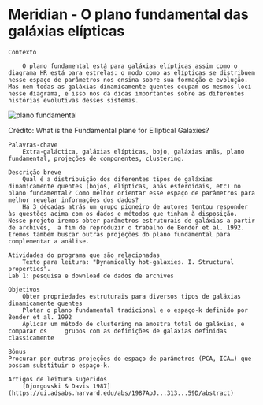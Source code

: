 # Meridian - O plano fundamental das galáxias elípticas

    Contexto

        O plano fundamental está para galáxias elípticas assim como o diagrama HR está para estrelas: o modo como as elípticas se distribuem nesse espaço de parâmetros nos ensina sobre sua formação e evolução. Mas nem todas as galáxias dinamicamente quentes ocupam os mesmos loci nesse diagrama, e isso nos dá dicas importantes sobre as diferentes histórias evolutivas desses sistemas.


![plano fundamental](https://i.stack.imgur.com/y7Qrg.gif)

Crédito: What is the Fundamental plane for Elliptical Galaxies?

    Palavras-chave 
        Extra-galáctica, galáxias elípticas, bojo, galáxias anãs, plano fundamental, projeções de componentes, clustering.

    Descrição breve
        Qual é a distribuição dos diferentes tipos de galáxias dinamicamente quentes (bojos, elípticas, anãs esferoidais, etc) no plano fundamental? Como melhor orientar esse espaço de parâmetros para melhor revelar informações dos dados?
        Há 3 décadas atrás um grupo pioneiro de autores tentou responder às questões acima com os dados e métodos que tinham à disposição. Nesse projeto iremos obter parâmetros estruturais de galáxias a partir de archives,  a fim de reproduzir o trabalho de Bender et al. 1992. Iremos também buscar outras projeções do plano fundamental para complementar a análise.

    Atividades do programa que são relacionadas
        Texto para leitura: "Dynamically hot-galaxies. I. Structural properties". 
    Lab 1: pesquisa e download de dados de archives

    Objetivos
        Obter propriedades estruturais para diversos tipos de galáxias dinamicamente quentes
        Plotar o plano fundamental tradicional e o espaço-k definido por Bender et al. 1992
        Aplicar um método de clustering na amostra total de galáxias, e comparar os     grupos com as definições de galáxias definidas classicamente 
    
    Bônus
    Procurar por outras projeções do espaço de parâmetros (PCA, ICA…) que possam substituir o espaço-k. 

    Artigos de leitura sugeridos    
        [Djorgovski & Davis 1987](https://ui.adsabs.harvard.edu/abs/1987ApJ...313...59D/abstract)
